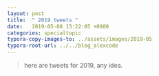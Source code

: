 ```yaml
---
layout: post
title:  " 2019 tweets "
date:   2019-05-08 13:22:05 +0800
categories: specialtopic
typora-copy-images-to: ../assets/images/2019-05
typora-root-url: ../../blog_alexcode
---
```


> here are tweets for 2019, any idea.  



<script src="https://gist.github.com/alexwanng/2ee0024d2ceade54cbff5134b1befd12.js"></script>

